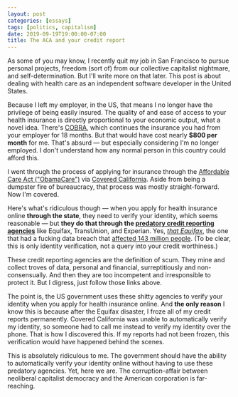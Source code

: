```yaml
---
layout: post
categories: [essays]
tags: [politics, capitalism]
date: 2019-09-19T19:00:00-07:00
title: The ACA and your credit report
---
```


As some of you may know, I recently quit my job in San Francisco to pursue personal projects, freedom (sort of) from our collective capitalist nightmare, and self-determination. But I'll write more on that later. This post is about dealing with health care as an independent software developer in the United States.

<!--excerpt-->

Because I left my employer, in the US, that means I no longer have the privilege of being easily insured. The quality of and ease of access to your health insurance is directly proportional to your economic output, what a novel idea. There's [COBRA](https://en.wikipedia.org/wiki/Consolidated_Omnibus_Budget_Reconciliation_Act_of_1985), which continues the insurance you had from your employer for 18 months. But that would have cost nearly **$800 per month** for me. That's absurd &mdash; but especially considering I'm no longer employed. I don't understand how any normal person in this country could afford this.

I went through the process of applying for insurance through the [Affordable Care Act ("ObamaCare")](https://en.wikipedia.org/wiki/Patient_Protection_and_Affordable_Care_Act) via [Covered California](https://www.coveredca.com). Aside from being a dumpster fire of bureaucracy, that process was mostly straight-forward. Now I'm covered.

Here's what's ridiculous though &mdash; when you apply for health insurance online **through the state**, they need to verify your identity, which seems reasonable &mdash; but **they do that through the [predatory credit reporting agencies](https://www.youtube.com/watch?v=aRrDsbUdY_k)** like Equifax, TransUnion, and Experian. Yes, [*that Equifax*](https://www.youtube.com/watch?v=mPjgRKW_Jmk), the one that had a fucking data breach that [affected 143 million people](https://www.bbc.com/news/business-41192163). (To be clear, this is only identity verification, not a query into your credit worthiness.)

These credit reporting agencies are the definition of scum. They mine and collect troves of data, personal and financial, surreptitiously and non-consensually. And then they are too incompetent and irresponsible to protect it. But I digress, just follow those links above.

The point is, the US government uses these shitty agencies to verify your identity when you apply for health insurance online. And **the only reason** I know this is because after the Equifax disaster, I froze all of my credit reports permanently. Covered California was unable to automatically verify my identity, so someone had to call me instead to verify my identity over the phone. That is how I discovered this. If my reports had not been frozen, this verification would have happened behind the scenes.

This is absolutely ridiculous to me. The government should have the ability to automatically verify your identity online without having to use these predatory agencies. Yet, here we are. The corruption-affair between neoliberal capitalist democracy and the American corporation is far-reaching.
